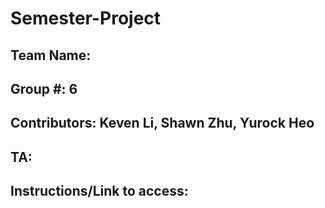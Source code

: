 # Semester-Project

## Team Name: <Insert Here>
## Group #: 6
## Contributors: Keven Li, Shawn Zhu, Yurock Heo
## TA: 

## Instructions/Link to access: <insert here>
